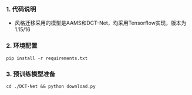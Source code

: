 ### 1. 代码说明
- 风格迁移采用的模型是AAMS和DCT-Net，均采用Tensorflow实现，版本为1.15/16
### 2. 环境配置
```pip install -r requirements.txt```
### 3. 预训练模型准备
```cd ./DCT-Net && python download.py```
